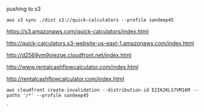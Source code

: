 pushing to s3

`aws s3 sync ./dist s3://quick-calculators --profile sandeep45`

https://s3.amazonaws.com/quick-calculators/index.html

http://quick-calculators.s3-website-us-east-1.amazonaws.com/index.html

http://d2569vm9ojezge.cloudfront.net/index.html

http://www.rentalcashflowcalculator.com/index.html

http://rentalcashflowcalculator.com/index.html

`aws cloudfront create-invalidation --distribution-id E2I62KLS7VM16M --paths '/*' --profile sandeep45`

`






